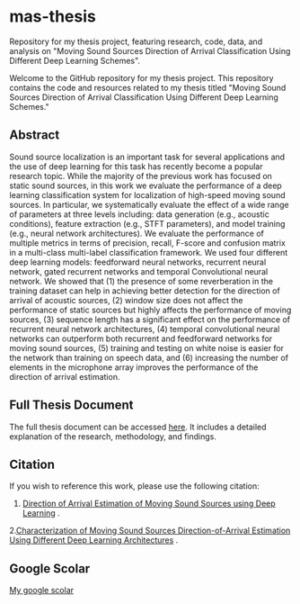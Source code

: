 # mas-thesis
Repository for my thesis project, featuring research, code, data, and analysis on "Moving Sound Sources Direction of Arrival Classification Using Different Deep Learning Schemes".

Welcome to the GitHub repository for my thesis project. This repository contains the code and resources related to my thesis titled "Moving Sound Sources Direction of Arrival Classification Using Different Deep Learning Schemes."

## Abstract
Sound source localization is an important task for several applications and the use of deep learning for this task has recently become a popular research topic. While the majority of the previous work has focused on static sound sources, in this work we evaluate the performance of a deep learning classification system for localization of high-speed moving sound sources. In particular, we systematically evaluate the effect of a wide range of parameters at three levels including: data generation (e.g., acoustic conditions), feature extraction (e.g., STFT parameters), and model training (e.g., neural network architectures). We evaluate the performance of multiple metrics in terms of precision, recall, F-score and confusion matrix in a multi-class multi-label classification framework. We used four different deep learning models: feedforward neural networks, recurrent neural network, gated recurrent networks and temporal Convolutional neural network. We showed that (1) the presence of some reverberation in the training dataset can help in achieving better detection for the direction of arrival of acoustic sources, (2) window size does not affect the performance of static sources but highly affects the performance of moving sources, (3) sequence length has a significant effect on the performance of recurrent neural network architectures, (4) temporal convolutional neural networks can outperform both recurrent and feedforward networks for moving sound sources, (5) training and testing on white noise is easier for the network than training on speech data, and (6) increasing the number of elements in the microphone array improves the performance of the direction of arrival estimation.

## Full Thesis Document
The full thesis document can be accessed [here](https://ruor.uottawa.ca/items/3041db89-3a0e-44cf-94de-848cfbb2ec58). It includes a detailed explanation of the research, methodology, and findings.

## Citation
If you wish to reference this work, please use the following citation:

1. [Direction of Arrival Estimation of Moving Sound Sources using Deep Learning](https://ieeexplore.ieee.org/abstract/document/9806668) .

2.[Characterization of Moving Sound Sources Direction-of-Arrival Estimation Using Different Deep Learning Architectures](https://ieeexplore.ieee.org/abstract/document/10040977) .

## Google Scolar 
[My google scolar](https://scholar.google.ca/citations?hl=en&user=fkLP7aUAAAAJ)
